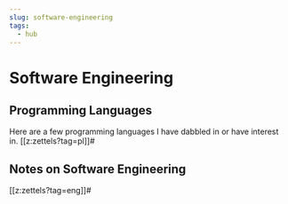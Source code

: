 ```yaml
---
slug: software-engineering
tags:
  - hub
---
```


# Software Engineering

## Programming Languages
Here are a few programming languages I have dabbled in or have interest in.
[[z:zettels?tag=pl]]#

## Notes on Software Engineering
[[z:zettels?tag=eng]]#
